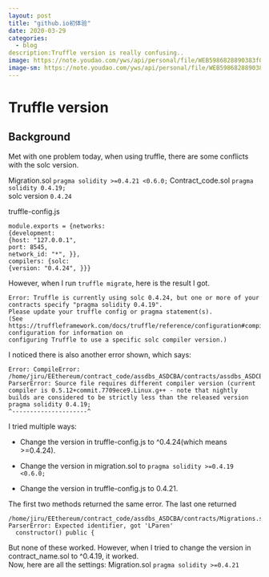 ```yaml
---
layout: post
title: "github.io初体验"
date: 2020-03-29
categories:
  - blog
description:Truffle version is really confusing..
image: https://note.youdao.com/yws/api/personal/file/WEB5986828890383f08c9e80ac68f1bb750?method=download&shareKey=74123af89e050b12894d7079c6db5edc
image-sm: https://note.youdao.com/yws/api/personal/file/WEB5986828890383f08c9e80ac68f1bb750?method=download&shareKey=74123af89e050b12894d7079c6db5edc
---
```

# Truffle version
## Background 
Met with one problem today, when using truffle, there are some conflicts with the solc version.

Migration.sol `pragma solidity >=0.4.21 <0.6.0;`
Contract_code.sol `pragma solidity 0.4.19;`  
solc version `0.4.24`  

truffle-config.js

```
module.exports = {networks:  
{development: 
{host: "127.0.0.1", 
port: 8545, 
network_id: "*", }},
compilers: {solc: 
{version: "0.4.24", }}}
```  
However, when I run `truffle migrate`, here is the result I got.  

```
Error: Truffle is currently using solc 0.4.24, but one or more of your contracts specify "pragma solidity 0.4.19".
Please update your truffle config or pragma statement(s).
(See https://truffleframework.com/docs/truffle/reference/configuration#compiler-configuration for information on
configuring Truffle to use a specific solc compiler version.)
```
I noticed there is also another error shown, which says:  

```
Error: CompileError: /home/jiru/EEthereum/contract_code/assdbs_ASDCBA/contracts/assdbs_ASDCBA.sol:13:1: ParserError: Source file requires different compiler version (current compiler is 0.5.12+commit.7709ece9.Linux.g++ - note that nightly builds are considered to be strictly less than the released version
pragma solidity 0.4.19;
^---------------------^

```
I tried multiple ways:

* Change the version in truffle-config.js to ^0.4.24(which means >=0.4.24).
  
* Change the version in migration.sol to `pragma solidity >=0.4.19 <0.6.0;`  
* Change the version in truffle-config.js to 0.4.21.  

The first two methods returned the same error. The last one returned 

```
/home/jiru/EEthereum/contract_code/assdbs_ASDCBA/contracts/Migrations.sol:7:14: ParserError: Expected identifier, got 'LParen'
  constructor() public {

```   
But none of these worked. However, when I tried to change the version in contract_name.sol to ^0.4.19, it worked.  
Now, here are all the settings:
Migration.sol `pragma solidity >=0.4.21`
